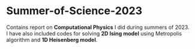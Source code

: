 # Summer-of-Science-2023
Contains report on **Computational Physics** I did during summers of 2023.
<br /> I have also included codes for solving **2D Ising model** using Metropolis algorithm and **1D Heisenberg model**.
